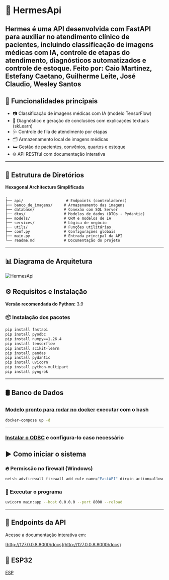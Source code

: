 
# 🏥 HermesApi

**Hermes** é uma API desenvolvida com FastAPI para auxiliar no atendimento clínico de pacientes, incluindo classificação de imagens médicas com IA, controle de etapas do atendimento, diagnósticos automatizados e controle de estoque.
Feito por: Caio Martinez, Estefany Caetano, Guilherme Leite, José Claudio, Wesley Santos
---

## 📌 Funcionalidades principais

- 📷 Classificação de imagens médicas com IA (modelo TensorFlow)
- 🧾 Diagnóstico e geração de conclusões com explicações textuais (skLearn)
- 🩺 Controle de fila de atendimento por etapas
- 🗂 Armazenamento local de imagens médicas
- 🛏️ Gestão de pacientes, convênios, quartos e estoque
- 🌐 API RESTful com documentação interativa

---

## 📁 Estrutura de Diretórios

**Hexagonal Architecture Simplificada**

```
.
├── api/                   # Endpoints (controladores)
├── banco_de_imagens/     # Armazenamento das imagens
├── database/             # Conexão com SQL Server
├── dtos/                 # Modelos de dados (DTOs - Pydantic)
├── models/               # ORM e modelos de IA
├── services/             # Lógica de negócio
├── utils/                # Funções utilitárias
├── conf.py               # Configurações globais
├── main.py               # Entrada principal da API
└── readme.md             # Documentação do projeto
```

---
## 📊 Diagrama de Arquitetura
![HermesApi](https://github.com/user-attachments/assets/3314b761-f498-4dad-8805-2c0d653cb027)

## ⚙️ Requisitos e Instalação

**Versão recomendada do Python:** 3.9

### 📦 Instalação dos pacotes

```bash
pip install fastapi
pip install pyodbc
pip install numpy==1.26.4
pip install tensorflow
pip install scikit-learn
pip install pandas
pip install pydantic
pip install uvicorn
pip install python-multipart
pip install pyngrok
```

---
## 🛢 Banco de Dados
### [Modelo pronto para rodar no docker](https://drive.google.com/drive/folders/1mLNyrJprF_lPm-jrlBFLvafd8gqKT574?usp=drive_link)  **executar com o bash**
```bash
docker-compose up -d
```

---
### [Instalar o ODBC](https://learn.microsoft.com/pt-br/sql/connect/odbc/download-odbc-driver-for-sql-server?view=sql-server-ver16) e configura-lo caso necessário

## ▶️ Como iniciar o sistema

### 🔥 Permissão no firewall (Windows)

```bash
netsh advfirewall firewall add rule name="FastAPI" dir=in action=allow protocol=TCP localport=8000
```

### 🚀 Executar o programa

```bash
uvicorn main:app --host 0.0.0.0 --port 8000 --reload
```

---

## 📡 Endpoints da API

Acesse a documentação interativa em:

[http://127.0.0.8:8000/docs](http://127.0.0.8:8000/docs)


## 🔌 ESP32
[ESP](https://github.com/CAIOMSa/ChallangeSabaraHermesESP)
